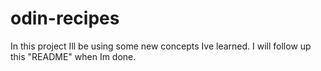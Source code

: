 # odin-recipes
In this project Ill be using some new concepts Ive learned. 
I will follow up this "README" when Im done.